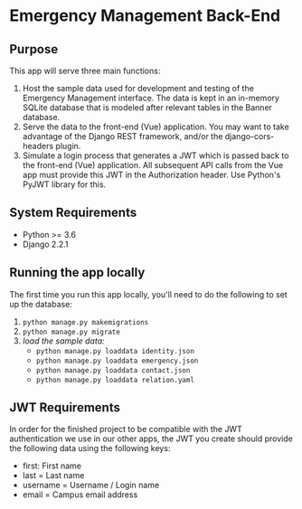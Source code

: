 # Emergency Management Back-End

## Purpose
This app will serve three main functions:
1. Host the sample data used for development and testing of the Emergency Management interface. 
The data is kept in an in-memory SQLite database that is modeled after relevant tables in the 
Banner database. 
2. Serve the data to the front-end (Vue) application.  You may want to take advantage of the 
Django REST framework, and/or the django-cors-headers plugin.
3. Simulate a login process that generates a JWT which is passed back to the front-end (Vue) 
application.  All subsequent API calls from the Vue app must provide this JWT in the 
Authorization header. Use Python's PyJWT library for this.

## System Requirements
* Python >= 3.6
* Django  2.2.1

## Running the app locally
The first time you run this app locally, you'll need to do the following to set up the database:
1. `python manage.py makemigrations`
2. `python manage.py migrate`
3. *load the sample data:* 
    * `python manage.py loaddata identity.json`
    * `python manage.py loaddata emergency.json`
    * `python manage.py loaddata contact.json`
    * `python manage.py loaddata relation.yaml`

## JWT Requirements
In order for the finished project to be compatible with the JWT authentication we use in our 
other apps, the JWT you create should provide the following data using the following keys:
* first: First name
* last = Last name
* username = Username / Login name
* email = Campus email address